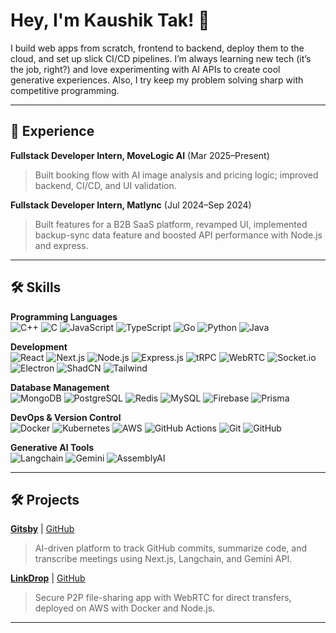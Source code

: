 # Hey, I'm Kaushik Tak! 👋

I build web apps from scratch, frontend to backend, deploy them to the cloud, and set up slick CI/CD pipelines. I’m always learning new tech (it’s the job, right?) and love experimenting with AI APIs to create cool generative experiences. Also, I try keep my problem solving sharp with competitive programming.

---

## 💼 Experience
 **Fullstack Developer Intern, MoveLogic AI** (Mar 2025–Present)  
 > Built booking flow with AI image analysis and pricing logic; improved backend, CI/CD, and UI validation.

 **Fullstack Developer Intern, Matlync** (Jul 2024–Sep 2024)  
 > Built features for a B2B SaaS platform, revamped UI, implemented backup-sync data feature and boosted API performance with Node.js and express.
  

---

## 🛠️ Skills

**Programming Languages**  
![C++](https://img.shields.io/badge/-C++-00599C?logo=c%2B%2B) ![C](https://img.shields.io/badge/-C-A8B9CC?logo=c) ![JavaScript](https://img.shields.io/badge/-JavaScript-F7DF1E?logo=javascript) ![TypeScript](https://img.shields.io/badge/-TypeScript-3178C6?logo=typescript) ![Go](https://img.shields.io/badge/-Go-00ADD8?logo=go) ![Python](https://img.shields.io/badge/-Python-3776AB?logo=python) ![Java](https://img.shields.io/badge/-Java-007396?logo=java)

**Development**  
![React](https://img.shields.io/badge/-React-61DAFB?logo=react) ![Next.js](https://img.shields.io/badge/-Next.js-000000?logo=next.js) ![Node.js](https://img.shields.io/badge/-Node.js-339933?logo=node.js) ![Express.js](https://img.shields.io/badge/-Express.js-000000?logo=express) ![tRPC](https://img.shields.io/badge/-tRPC-2596BE?logo=trpc) ![WebRTC](https://img.shields.io/badge/-WebRTC-333333?logo=webrtc) ![Socket.io](https://img.shields.io/badge/-Socket.io-010101?logo=socket.io) ![Electron](https://img.shields.io/badge/-Electron-47848F?logo=electron) ![ShadCN](https://img.shields.io/badge/-ShadCN-000000?logo=shadcn/ui) ![Tailwind](https://img.shields.io/badge/-Tailwind-06B6D4?logo=tailwind-css)

**Database Management**  
![MongoDB](https://img.shields.io/badge/-MongoDB-47A248?logo=mongodb) ![PostgreSQL](https://img.shields.io/badge/-PostgreSQL-4169E1?logo=postgresql) ![Redis](https://img.shields.io/badge/-Redis-DC382D?logo=redis) ![MySQL](https://img.shields.io/badge/-MySQL-4479A1?logo=mysql) ![Firebase](https://img.shields.io/badge/-Firebase-FFCA28?logo=firebase) ![Prisma](https://img.shields.io/badge/-Prisma-2D3748?logo=prisma)

**DevOps & Version Control**  
![Docker](https://img.shields.io/badge/-Docker-2496ED?logo=docker) ![Kubernetes](https://img.shields.io/badge/-Kubernetes-326CE5?logo=kubernetes) ![AWS](https://img.shields.io/badge/-AWS-232F3E?logo=amazon-aws) ![GitHub Actions](https://img.shields.io/badge/-GitHub%20Actions-2088FF?logo=github-actions) ![Git](https://img.shields.io/badge/-Git-F05032?logo=git) ![GitHub](https://img.shields.io/badge/-GitHub-181717?logo=github)

**Generative AI Tools**  
![Langchain](https://img.shields.io/badge/-Langchain-1C3C3C?logo=langchain) ![Gemini](https://img.shields.io/badge/-Gemini-8E75B2?logo=google) ![AssemblyAI](https://img.shields.io/badge/-AssemblyAI-000000?logo=assemblyai)

---

## 🛠️ Projects
**[Gitsby](https://gitsby-psi.vercel.app/)** | [GitHub](https://github.com/kaushiktak19/gitsby)  
  > AI-driven platform to track GitHub commits, summarize code, and transcribe meetings using Next.js, Langchain, and Gemini API. 
   
**[LinkDrop](https://link-drop.vercel.app/)** | [GitHub](https://github.com/kaushiktak19/linkDrop)  
  > Secure P2P file-sharing app with WebRTC for direct transfers, deployed on AWS with Docker and Node.js.  

--- 

